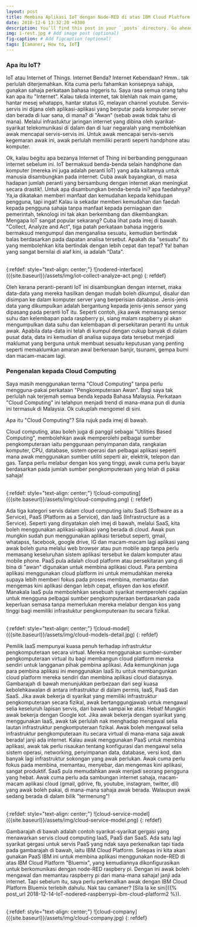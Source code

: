 ```yaml
---
layout: post
title: Membina Aplikasi IoT dengan Node-RED di atas IBM Cloud Platform - Pengenalan IoT & Cloud Platform
date: 2018-12-6 13:32:20 +0300
description: You’ll find this post in your `_posts` directory. Go ahead and edit it and re-build the site to see your changes. # Add post description (optional)
img: i-rest.jpg # Add image post (optional)
fig-caption: # Add figcaption (optional)
tags: [Camaner, How to, IoT]
---
```


### Apa itu IoT? 

IoT atau Internet of Things. Internet Benda? Internet Kebendaan? Hmm.. tak perlulah diterjemahkan. Kita cuma perlu fahamkan konsepnya sahaja, gunakan sahaja perkataan bahasa inggeris tu. Saya rasa semua orang tahu kan apa itu "Internet". Kalau takda internet, tak blehlah nak main game, hantar mesej whatapps, hantar status IG, melayan channel youtube. Servis-servis ini dijana oleh aplikasi-aplikasi yang berputar pada komputer server dan berada di luar sana, di mana? di "Awan" (sebab awak tidak tahu di mana). Melalui infrastuktur jaringan internet yang dibina oleh syarikat-syarikat telekomunikasi di dalam dan di luar negaralah yang membolehkan awak mencapai servis-servis ini. Untuk awak mencapai servis-servis kegemaran awak ini, awak perlulah memiliki peranti seperti handphone atau komputer. 

Ok, kalau begitu apa bezanya Internet of Thing ini berbanding penggunaan internet sebelum ini. IoT bermaksud benda-benda selain handphone dan komputer (mereka ini juga adalah peranti IoT) yang ada kaitannya untuk manusia disambungkan pada internet. Cuba awak bayangkan, di masa hadapan jumlah peranti yang bersambung dengan internet akan meningkat secara drastik!. Untuk apa disambungkan benda-benda ini? apa faedahnya? Ya,ia dikatakan memberi manfaat dan kemudahan kepada kehidupan pengguna, tapi ingat! Kalau ia sekadar memberi kemudahan dan faedah kepada pengguna sahaja tanpa manfaat kepada perniagaan dan pemerintah, teknologi ini tak akan berkembang dan dikembangkan. Mengapa IoT sangat popular sekarang? Cuba lihat pada imej di bawah. "Collect, Analyze and Act", tiga patah perkataan bahasa inggeris bermaksud mengumpul dan menganalisa sesuatu, kemudian bertindak balas berdasarkan pada dapatan analisa tersebut. Apakah dia "sesuatu" itu yang membolehkan kita bertindak dengan lebih cepat dan tepat? Ya! bahan yang sangat bernilai di alaf kini, ia adalah "Data".


 <br/>
{:refdef: style="text-align: center;"}
![nodered-interface]({{site.baseurl}}/assets/img/iot-collect-analyze-act.png)
{: refdef}
<br/>

Oleh kerana peranti-peranti IoT ini disambungkan dengan internet, maka data-data yang mereka hasilkan dengan mudah boleh dikumpul, disalur dan disimpan ke dalam komputer server yang berperisian database. Jenis-jenis data yang dikumpulkan adalah bergantung kepada jenis-jenis sensor yang dipasang pada peranti IoT itu. Seperti contoh, jika awak memasang sensor suhu dan kelembapan pada raspberry pi, siang malam raspberry pi akan mengumpulkan data suhu dan kelembapan di persekitaran peranti itu untuk awak. Apabila data-data ini telah di kumpul dengan cukup banyak di dalam pusat data, data ini kemudian di analisa supaya data tersebut menjadi maklumat yang berguna untuk membuat sesuatu keputusan yang penting seperti memaklumkan amaran awal berkenaan banjir, tsunami, gempa bumi dan macam-macam lagi.

### Pengenalan kepada Cloud Computing

Saya masih menggunakan terma "Cloud Computing" tanpa perlu mengguna-pakai perkataan "Pengkomputeraan Awan". Bagi saya tak perlulah nak terjemah semua benda kepada Bahasa Malaysia. Perkataan "Cloud Computing" ini telahpun menjadi trend di mana-mana pun di dunia ini termasuk di Malaysia. Ok cukuplah mengomel di sini. 

Apa itu "Cloud Computing"? Sila rujuk pada imej di bawah.

Cloud computing, atau boleh juga di panggil sebagai "Utilities Based Computing", membolehkan awak memperolehi pelbagai sumber pengkomputeraan iaitu penggunaan penyimpanan data, rangkaian komputer, CPU, database, sistem operasi dan pelbagai aplikasi seperti mana awak menggunakan sumber utiliti seperti air, elektrik, telepon dan gas. Tanpa perlu melabur dengan kos yang tinggi, awak cuma perlu bayar berdasarkan pada jumlah sumber pengkomputeraan yang telah di pakai sahaja!
 
 <br/>
{:refdef: style="text-align: center;"}
![cloud-computing]({{site.baseurl}}/assets/img/cloud-computing.png)
{: refdef}
<br/>

Ada tiga kategori servis dalam cloud computing iaitu SaaS (Software as a Service), PaaS (Platform as a Service), dan IaaS (Infrastructure as a Service). Seperti yang dinyatakan oleh imej di bawah, melalui SaaS, kita boleh menggunakan aplikasi-aplikasi yang berada di cloud. Awak pun mungkin sudah pun menggunakan aplikasi tersebut seperti, gmail, whatapss, facebook, google drive, IG dan macam-macam lagi aplikasi yang awak boleh guna melalui web browser atau pun mobile app tanpa perlu memasang keseluruhan sistem aplikasi tersebut ke dalam komputer atau mobile phone. PaaS pula adalah cloud platform atau persekitaran yang di bina di "awan" digunakan untuk membina aplikasi cloud. Para pembina aplikasi menggunakan cloud platform ini untuk memudahkan mereka supaya lebih memberi fokus pada proses membina, memantau dan mengemas kini aplikasi dengan lebih cepat, efisyen dan kos efektif. Manakala IaaS pula membolehkan sesebuah syarikat memperolehi capaian untuk mengguna pelbagai sumber pengkomputeraan berdasarkan pada keperluan semasa tanpa memerlukan mereka melabur dengan kos yang tinggi bagi memiliki infrastuktur pengkomputeraan itu secara fizikal. 

<br/>
{:refdef: style="text-align: center;"}
![cloud-model]({{site.baseurl}}/assets/img/cloud-models-detail.jpg)
{: refdef}
<br/>

Pemilik IaaS mempunyai kuasa penuh terhadap infrastruktur pengkomputeraan secara virtual. Mereka menggunakan sumber-sumber pengkomputeraan virtual itu bagi membangun cloud platform mereka sendiri untuk langganan pihak pembina aplikasi. Ada kemungkinan juga para pembina aplikasi ini menggunakan IaaS itu untuk membangunkan cloud platform mereka sendiri dan membina aplikasi cloud diatasnya. Gambarajah di bawah menunjukkan perbezaan dari segi kuasa kebolehkawalan di antara infrastruktur di dalam permis, IaaS, PaaS dan SaaS. Jika awak bekerja di syarikat yang memiliki infrastruktur pengkomputeraan secara fizikal, awak bertanggungjawab untuk mengawal selia keseluruh lapisan servis, dari bawah sampai ke atas. Hebat! Mungkin awak bekerja dengan Google kot. Jika awak bekerja dengan syarikat yang menggunakan IaaS, awak tak perlulah nak menghadap mengawal selia lautan infrastruktur pengkomputeraan fizikal. Awak boleh mengawal selia infrastruktur pengkomputeraan itu secara virtual di mana-mana saja awak berada! janji ada internet. Kalau awak menggunakan PaaS untuk membina aplikasi, awak tak perlu risaukan tentang konfigurasi dan mengawal selia sistem operasi, networking, penyimpanan data, database, versi kod, dan banyak lagi infrastruktur sokongan yang awak perlukan. Awak cuma perlu fokus pada membina, memantau, menyebar, dan mengemas kini aplikasi, sangat produktif. SaaS pula memudahkan awak menjadi seorang pengguna yang hebat. Awak cuma perlu ada sambungan internet sahaja, macam-macam aplikasi cloud (gmail, gdrive, fb, youtube, instagram, twitter, dll) yang awak boleh pakai, di mana-mana sahaja awak berada. Walaupun awak sedang berada di dalam bilik "termenung"!


 <br/>
{:refdef: style="text-align: center;"}
![cloud-service-model]({{site.baseurl}}/assets/img/cloud-service-model.png)
{: refdef}
<br/>

Gambarajah di bawah adalah contoh syarikat-syarikat gergasi yang menawarkan servis cloud computing IaaS, PaaS dan SaaS. Ada satu lagi syarikat gergasi untuk servis PaaS yang ndak saya perkenalkan tapi tiada pada gambarajah di bawah, iaitu IBM Cloud Platform. Selepas ini kita akan gunakan PaaS IBM ini untuk membina aplikasi menggunakan node-RED di atas IBM Cloud Platform "Bluemix", yang kemudiannya dikonfigurasikan untuk berkomunikasi dengan node-RED raspbery pi. Dengan ini awak boleh mengawal dan memantau raspberry pi dari mana-mana sahaja! janji ada internet. Tapi sebelum itu, saya perlu perkenalkan awak dengan IBM Cloud Platform Bluemix terlebih dahulu. Nak tau camaner? [Sila la ke sini]({% post_url 2018-12-14-IoT-nodered-raspberrypi-ibm-cloud-platform2 %}).

<br/>
{:refdef: style="text-align: center;"}
![cloud-company]({{site.baseurl}}/assets/img/cloud-company.jpg)
{: refdef} 
<br/>











